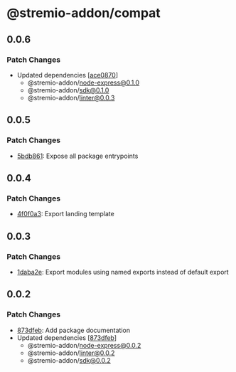 # @stremio-addon/compat

## 0.0.6

### Patch Changes

- Updated dependencies [[ace0870](https://github.com/Stremio-Community/stremio-addon-sdk/commit/ace0870)]
  - @stremio-addon/node-express@0.1.0
  - @stremio-addon/sdk@0.1.0
  - @stremio-addon/linter@0.0.3

## 0.0.5

### Patch Changes

- [5bdb861](https://github.com/Stremio-Community/stremio-addon-sdk/commit/5bdb861): Expose all package entrypoints

## 0.0.4

### Patch Changes

- [4f0f0a3](https://github.com/Stremio-Community/stremio-addon-sdk/commit/4f0f0a3): Export landing template

## 0.0.3

### Patch Changes

- [1daba2e](https://github.com/Stremio-Community/stremio-addon-sdk/commit/1daba2e): Export modules using named exports instead of default export

## 0.0.2

### Patch Changes

- [873dfeb](https://github.com/Stremio-Community/stremio-addon-sdk/commit/873dfeb): Add package documentation
- Updated dependencies [[873dfeb](https://github.com/Stremio-Community/stremio-addon-sdk/commit/873dfeb)]
  - @stremio-addon/node-express@0.0.2
  - @stremio-addon/linter@0.0.2
  - @stremio-addon/sdk@0.0.2
